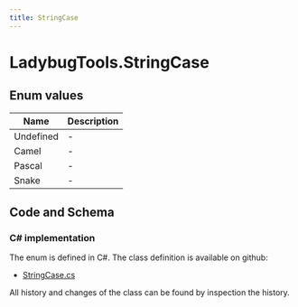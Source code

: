 ```yaml
---
title: StringCase
---
```


# LadybugTools.StringCase



## Enum values

| Name            | Description                                                    |
|-----------------|----------------------------------------------------------------|
| Undefined |  -  |
| Camel |  -  |
| Pascal |  -  |
| Snake |  -  |


## Code and Schema

### C# implementation

The enum is defined in C#. The class definition is available on github:

- [StringCase.cs](https://github.com/BHoM/LadybugTools_Toolkit/blob/develop/LadybugTools_oM/Enum/StringCase.cs)

All history and changes of the class can be found by inspection the history.
